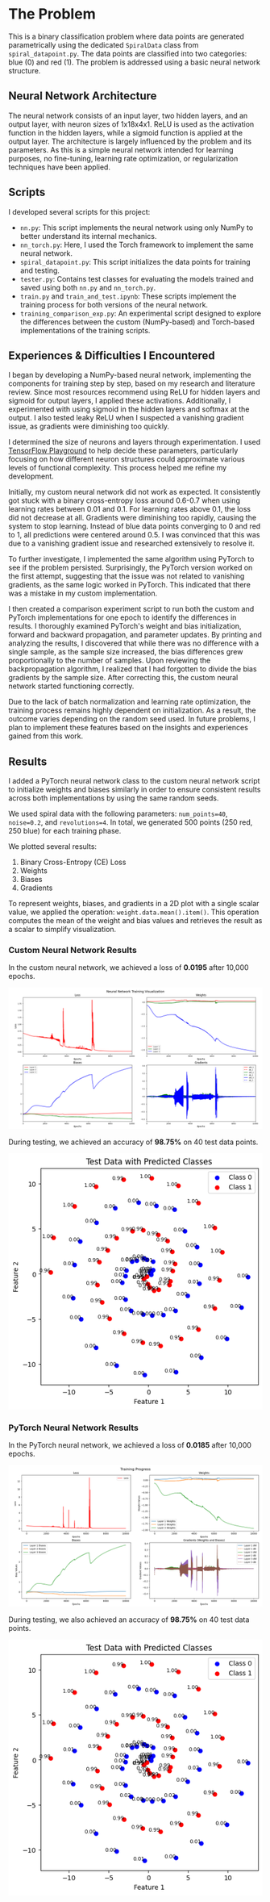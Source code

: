 # The Problem
This is a binary classification problem where data points are generated parametrically using the dedicated `SpiralData` class from `spiral_datapoint.py`. The data points are classified into two categories: blue (0) and red (1). The problem is addressed using a basic neural network structure.

## Neural Network Architecture
The neural network consists of an input layer, two hidden layers, and an output layer, with neuron sizes of 1x18x4x1. ReLU is used as the activation function in the hidden layers, while a sigmoid function is applied at the output layer. The architecture is largely influenced by the problem and its parameters. As this is a simple neural network intended for learning purposes, no fine-tuning, learning rate optimization, or regularization techniques have been applied.

## Scripts
I developed several scripts for this project:
- `nn.py`: This script implements the neural network using only NumPy to better understand its internal mechanics.
- `nn_torch.py`: Here, I used the Torch framework to implement the same neural network.
- `spiral_datapoint.py`: This script initializes the data points for training and testing.
- `tester.py`: Contains test classes for evaluating the models trained and saved using both `nn.py` and `nn_torch.py`.
- `train.py` and `train_and_test.ipynb`: These scripts implement the training process for both versions of the neural network.
- `training_comparison_exp.py`: An experimental script designed to explore the differences between the custom (NumPy-based) and Torch-based implementations of the training scripts.


## Experiences & Difficulties I Encountered
I began by developing a NumPy-based neural network, implementing the components for training step by step, based on my research and literature review. Since most resources recommend using ReLU for hidden layers and sigmoid for output layers, I applied these activations. Additionally, I experimented with using sigmoid in the hidden layers and softmax at the output. I also tested leaky ReLU when I suspected a vanishing gradient issue, as gradients were diminishing too quickly.

I determined the size of neurons and layers through experimentation. I used [TensorFlow Playground](https://playground.tensorflow.org/) to help decide these parameters, particularly focusing on how different neuron structures could approximate various levels of functional complexity. This process helped me refine my development.

Initially, my custom neural network did not work as expected. It consistently got stuck with a binary cross-entropy loss around 0.6-0.7 when using learning rates between 0.01 and 0.1. For learning rates above 0.1, the loss did not decrease at all. Gradients were diminishing too rapidly, causing the system to stop learning. Instead of blue data points converging to 0 and red to 1, all predictions were centered around 0.5. I was convinced that this was due to a vanishing gradient issue and researched extensively to resolve it.

To further investigate, I implemented the same algorithm using PyTorch to see if the problem persisted. Surprisingly, the PyTorch version worked on the first attempt, suggesting that the issue was not related to vanishing gradients, as the same logic worked in PyTorch. This indicated that there was a mistake in my custom implementation.

I then created a comparison experiment script to run both the custom and PyTorch implementations for one epoch to identify the differences in results. I thoroughly examined PyTorch's weight and bias initialization, forward and backward propagation, and parameter updates. By printing and analyzing the results, I discovered that while there was no difference with a single sample, as the sample size increased, the bias differences grew proportionally to the number of samples. Upon reviewing the backpropagation algorithm, I realized that I had forgotten to divide the bias gradients by the sample size. After correcting this, the custom neural network started functioning correctly.

Due to the lack of batch normalization and learning rate optimization, the training process remains highly dependent on initialization. As a result, the outcome varies depending on the random seed used. In future problems, I plan to implement these features based on the insights and experiences gained from this work.


## Results
I added a PyTorch neural network class to the custom neural network script to initialize weights and biases similarly in order to ensure consistent results across both implementations by using the same random seeds.

We used spiral data with the following parameters: `num_points=40`, `noise=0.2`, and `revolutions=4`. In total, we generated 500 points (250 red, 250 blue) for each training phase.

We plotted several results:
1. Binary Cross-Entropy (CE) Loss
2. Weights
3. Biases
4. Gradients

To represent weights, biases, and gradients in a 2D plot with a single scalar value, we applied the operation: `weight.data.mean().item()`. This operation computes the mean of the weight and bias values and retrieves the result as a scalar to simplify visualization.

### Custom Neural Network Results
In the custom neural network, we achieved a loss of **0.0195** after 10,000 epochs.

![Custom Neural Network Training](img/nn_training.png)

During testing, we achieved an accuracy of **98.75%** on 40 test data points.

![Custom Neural Network Test Results](img/nn_results.png)

### PyTorch Neural Network Results
In the PyTorch neural network, we achieved a loss of **0.0185** after 10,000 epochs.

![PyTorch Neural Network Training](img/nn_torch_training.png)

During testing, we also achieved an accuracy of **98.75%** on 40 test data points.

![PyTorch Neural Network Test Results](img/nn_torch_results.png)



